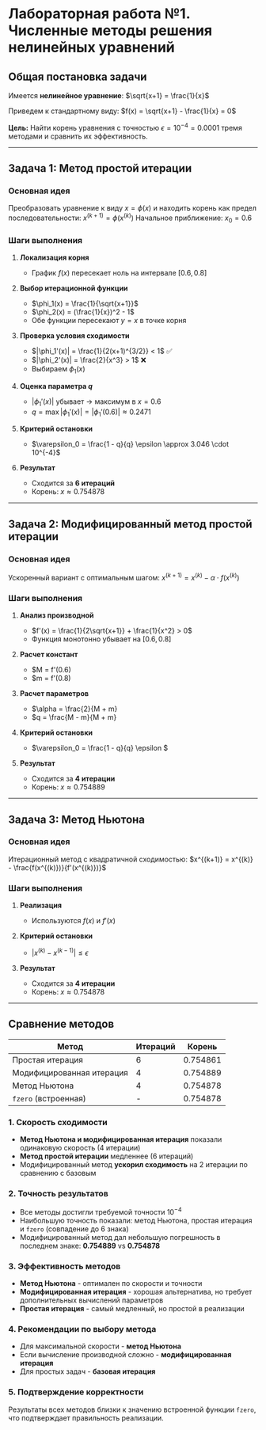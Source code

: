 # Лабораторная работа №1. Численные методы решения нелинейных уравнений

## Общая постановка задачи

Имеется **нелинейное уравнение**: 
$\sqrt{x+1} = \frac{1}{x}$

Приведем к стандартному виду:
$f(x) = \sqrt{x+1} - \frac{1}{x} = 0$

**Цель:** Найти корень уравнения с точностью $\epsilon = 10^{-4} = 0.0001$ тремя методами и сравнить их эффективность.

---

## Задача 1: Метод простой итерации

### Основная идея
Преобразовать уравнение к виду $x = \phi(x)$ и находить корень как предел последовательности:
$x^{(k+1)} = \phi(x^{(k)})$
Начальное приближение: $x_0 = 0.6$

### Шаги выполнения

1. **Локализация корня**
   - График $f(x)$ пересекает ноль на интервале $[0.6, 0.8]$

2. **Выбор итерационной функции**
   - $\phi_1(x) = \frac{1}{\sqrt{x+1}}$
   - $\phi_2(x) = (\frac{1}{x})^2 - 1$
   - Обе функции пересекают $y = x$ в точке корня

3. **Проверка условия сходимости**
   - $|\phi_1'(x)| = \frac{1}{2(x+1)^{3/2}} < 1$ ✅
   - $|\phi_2'(x)| = \frac{2}{x^3} > 1$ ❌
   - Выбираем $\phi_1(x)$

4. **Оценка параметра $q$**
   - $|\phi_1'(x)|$ убывает → максимум в $x = 0.6$
   - $q = \max |\phi_1'(x)| = |\phi_1'(0.6)| \approx 0.2471$

5. **Критерий остановки**
   - $\varepsilon_0 = \frac{1 - q}{q} \epsilon \approx 3.046 \cdot 10^{-4}$

6. **Результат**
   - Сходится за **6 итераций**
   - Корень: $x \approx 0.754878$

---

## Задача 2: Модифицированный метод простой итерации

### Основная идея
Ускоренный вариант с оптимальным шагом:
$x^{(k+1)} = x^{(k)} - \alpha \cdot f(x^{(k)})$

### Шаги выполнения

1. **Анализ производной**
   - $f'(x) = \frac{1}{2\sqrt{x+1}} + \frac{1}{x^2} > 0$
   - Функция монотонно убывает на $[0.6, 0.8]$

2. **Расчет констант**
   - $M = f'(0.6) 
   - $m = f'(0.8) 

3. **Расчет параметров**
   - $\alpha = \frac{2}{M + m} 
   - $q = \frac{M - m}{M + m} 

4. **Критерий остановки**
   - $\varepsilon_0 = \frac{1 - q}{q} \epsilon $

5. **Результат**
   - Сходится за **4 итерации**
   - Корень: $x \approx 0.754889$

---

## Задача 3: Метод Ньютона

### Основная идея
Итерационный метод с квадратичной сходимостью:
$x^{(k+1)} = x^{(k)} - \frac{f(x^{(k)})}{f'(x^{(k)})}$

### Шаги выполнения

1. **Реализация**
   - Используются $f(x)$ и $f'(x)$

2. **Критерий остановки**
   - $|x^{(k)} - x^{(k-1)}| \le \epsilon$

3. **Результат**
   - Сходится за **4 итерации**
   - Корень: $x \approx 0.754878$

---

## Сравнение методов

| Метод | Итераций | Корень |
|-------|----------|---------|
| Простая итерация | 6 | 0.754861 |
| Модифицированная итерация | 4 | 0.754889 |
| Метод Ньютона | 4 | 0.754878 |
| `fzero` (встроенная) | - | 0.754878 |


### 1. **Скорость сходимости**
- **Метод Ньютона и модифицированная итерация** показали одинаковую скорость (4 итерации)
- **Метод простой итерации** медленнее (6 итераций)
- Модифицированный метод **ускорил сходимость** на 2 итерации по сравнению с базовым

### 2. **Точность результатов**
- Все методы достигли требуемой точности $10^{-4}$
- Наибольшую точность показали: метод Ньютона, простая итерация и `fzero` (совпадение до 6 знака)
- Модифицированный метод дал небольшую погрешность в последнем знаке: **0.754889** vs **0.754878**

### 3. **Эффективность методов**
- **Метод Ньютона** - оптимален по скорости и точности
- **Модифицированная итерация** - хорошая альтернатива, но требует дополнительных вычислений параметров
- **Простая итерация** - самый медленный, но простой в реализации

### 4. **Рекомендации по выбору метода**
- Для максимальной скорости - **метод Ньютона**
- Если вычисление производной сложно - **модифицированная итерация**
- Для простых задач - **базовая итерация**

### 5. **Подтверждение корректности**
Результаты всех методов близки к значению встроенной функции `fzero`, что подтверждает правильность реализации.
